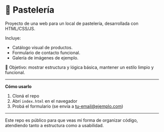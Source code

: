 # 🧁 Pastelería

Proyecto de una web para un local de pastelería, desarrollada con HTML/CSS/JS.

Incluye:
- Catálogo visual de productos.
- Formulario de contacto funcional.
- Galería de imágenes de ejemplo.

📌 Objetivo: mostrar estructura y lógica básica, mantener un estilo limpio y funcional.

---

**Cómo usarlo**  
1. Cloná el repo  
2. Abrí `index.html` en el navegador  
3. Probá el formulario (se envía a [tu-email@ejemplo.com](mailto:tu-email@ejemplo.com))

---

Este repo es público para que veas mi forma de organizar código, atendiendo tanto a estructura como a usabilidad.
